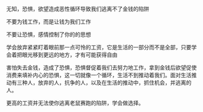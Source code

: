无知，恐惧，欲望造成恶性循环导致我们逃离不了金钱的陷阱

不要为钱工作，而是让钱为我们工作

不要让恐惧，感情控制了你的的思想

学会放弃紧紧盯着眼前那一点可怜的工资，它是生活的一部分而不是全部，只要学会着把眼光移到更远的地方，才有可能获得自由

害怕失去金钱，造成了恐惧，恐惧督促着我们去努力地工作，拿到金钱后欲望促使消费来填补内心的恐惧，这一切就像一个循环，生活不到推动着我们。面对生活推动有三种人，放弃的人，抗争的人，以及在生活的推动中，抓住机会，并逃离的人。

更高的工资并无法使你逃离老鼠赛跑的陷阱，学会做选择。

